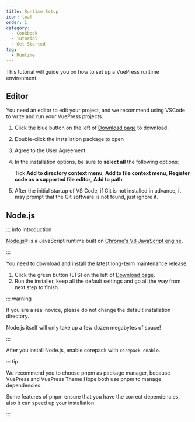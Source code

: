 ```yaml
---
title: Runtime Setup
icon: leaf
order: 1
category:
  - Cookbook
  - Tutorial
  - Get Started
tag:
  - Runtime
---
```


This tutorial will guide you on how to set up a VuePress runtime environment.

<!-- more -->

## Editor

You need an editor to edit your project, and we recommend using VSCode to write and run your VuePress projects.

1. Click the blue button on the left of [Download page](https://code.visualstudio.com/) to download.

1. Double-click the installation package to open

1. Agree to the User Agreement.

1. In the installation options, be sure to **select all** the following options:

   Tick **Add to directory context menu**, **Add to file context menu**, **Register code as a supported file editor**, **Add to path**.

1. After the initial startup of VS Code, if Git is not installed in advance, it may prompt that the Git software is not found, just ignore it.

## Node.js

::: info Introduction

[Node.js®](https://nodejs.org/en/) is a JavaScript runtime built on [Chrome's V8 JavaScript engine](https://v8.dev/).

:::

You need to download and install the latest long-term maintenance release.

1. Click the green button (LTS) on the left of [Download page](https://nodejs.org/en/).
1. Run the installer, keep all the default settings and go all the way from next step to finish.

::: warning

If you are a real novice, please do not change the default installation directory.

Node.js itself will only take up a few dozen megabytes of space!

:::

After you install Node.js, enable corepack with `corepack enable`.

::: tip

We recommend you to choose pnpm as package manager, because VuePress and VuePress Theme Hope both use pnpm to manage dependencies.

Some features of pnpm ensure that you have the correct dependencies, also it can speed up your installation.

:::
